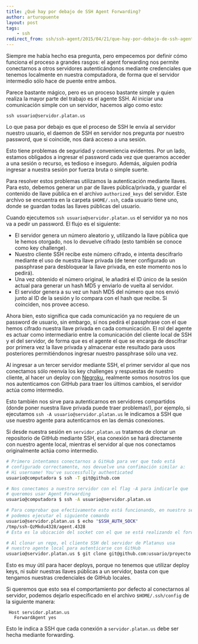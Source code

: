 ```yaml
---
title: ¿Qué hay por debajo de SSH Agent Forwarding?
author: arturopuente
layout: post
tags:
    - ssh
redirect_from: ssh/ssh-agent/2015/04/21/que-hay-por-debajo-de-ssh-agent-forwarding.html
---
```


Siempre me había hecho esa pregunta, pero empecemos por definir cómo funciona el proceso a grandes rasgos: el agent forwarding nos permite conectarnos a otros servidores autenticándonos mediante credenciales que tenemos localmente en nuestra computadora, de forma que el servidor intermedio sólo hace de puente entre ambos.

Parece bastante mágico, pero es un proceso bastante simple y quien realiza la mayor parte del trabajo es el agente SSH. Al iniciar una comunicación simple con un servidor, hacemos algo como esto:

`ssh usuario@servidor.platan.us`

Lo que pasa por debajo es que el proceso de SSH le envía al servidor nuestro usuario, el daemon de SSH en servidor nos pregunta por nuestro password, que si coincide, nos dará acceso a una sesión.

Esto tiene problemas de seguridad y conveniencia evidentes. Por un lado, estamos obligados a ingresar el password cada vez que queramos acceder a una sesión o recurso, es tedioso e inseguro. Además, alguien podría ingresar a nuestra sesión por fuerza bruta o simple suerte.

Para resolver estos problemas utilizamos la autenticación mediante llaves. Para esto, debemos generar un par de llaves pública/privada, y guardar el contenido de llave pública en el archivo `authorized_keys` del servidor. Este archivo se encuentra en la carpeta `$HOME/.ssh`, cada usuario tiene uno, donde se guardan todas las llaves públicas del usuario.

Cuando ejecutemos `ssh usuario@servidor.platan.us` el servidor ya no nos va a pedir un password. El flujo es el siguiente:

- El servidor genera un número aleatorio y, utilizando la llave pública que le hemos otorgado, nos lo devuelve cifrado (esto también se conoce como key challenge).
- Nuestro cliente SSH recibe este número cifrado, e intenta descifrarlo mediante el uso de nuestra llave privada (de tener configurado un passphrase para desbloquear la llave privada, en este momento nos lo pedirá).
- Una vez obtenido el número original, le añadirá el ID único de la sesión actual para generar un hash MD5 y enviarlo de vuelta al servidor.
- El servidor genera a su vez un hash MD5 del número que nos envió junto al ID de la sesión y lo compara con el hash que recibe. Si coinciden, nos provee acceso.

Ahora bien, esto significa que cada comunicación ya no requiere de un password de usuario, sin embargo, sí nos pedirá el passphrase con el que hemos cifrado nuestra llave privada en cada comunicación. El rol del agente es actuar como intermediario entre la comunicación del cliente local de SSH y el del servidor, de forma que es el agente el que se encarga de descifrar por primera vez la llave privada y almacenar este resultado para usos posteriores permitiéndonos ingresar nuestro passphrase sólo una vez.

Al ingresar a un tercer servidor mediante SSH, el primer servidor al que nos conectamos sólo reenvía los key challenges y respuestas de nuestro cliente, al hacer un deploy con [Negroku](https://github.com/platanus/negroku), realmente somos nosotros los que nos autenticamos con GitHub para traer los últimos cambios, el servidor actúa como intermedio.

Esto también nos sirve para autenticarnos en servidores compartidos (donde poner nuestra llave privada puede traer problemas!), por ejemplo, si ejecutamos `ssh -A usuario@servidor.platan.us` le indicamos a SSH que use nuestro agente para autenticarnos en las demás conexiones.

Si desde nuestra sesión en `servidor.platan.us` tratamos de clonar un repositorio de GitHub mediante SSH, esa conexión se hará directamente con nuestro agente local, mientras el servidor al que nos conectamos originalmente actúa como intermedio.

```bash
# Primero intentamos conectarnos a GitHub para ver que todo está
# configurado correctamente, nos devuelve una confimación similar a:
# Hi username! You've successfully authenticated
usuario@computadora $ ssh -T git@github.com

# Nos conectamos a nuestro servidor con el flag -A para indicarle que
# queremos usar Agent Forwarding
usuario@computadora $ ssh -A usuario@servidor.platan.us

# Para comprobar que efectivamente esto está funcionando, en nuestro servidor
# podemos ejecutar el siguiente comando
usuario@servidor.platan.us $ echo "$SSH_AUTH_SOCK"
/tmp/ssh-QzMkdu4328/agent.4328
# Esta es la ubicación del socket con el que se está realizando el forward

# Al clonar un repo, el cliente SSH del servidor de Platanus usa
# nuestro agente local para autenticarse con GitHub
usuario@servidor.platan.us $ git clone git@github.com:usuario/proyecto.git
```

Esto es muy útil para hacer deploys, porque no tenemos que utilizar deploy keys, ni subir nuestras llaves públicas a un servidor, basta con que tengamos nuestras credenciales de GitHub locales.

Si queremos que esto sea el comportamiento por defecto al conectarnos al servidor, podemos dejarlo especificado en el archivo `$HOME/.ssh/config` de la siguiente manera:

```
 Host servidor.platan.us
   ForwardAgent yes
```

Esto le indica a SSH que cada conexión a `servidor.platan.us` debe ser hecha mediante forwarding.
